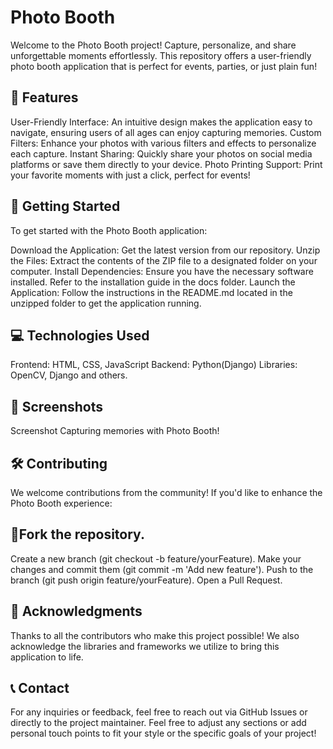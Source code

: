 # Photo Booth


Welcome to the Photo Booth project! Capture, personalize, and share unforgettable moments effortlessly. This repository offers a user-friendly photo booth application that is perfect for events, parties, or just plain fun!

## 🎨 Features
User-Friendly Interface: An intuitive design makes the application easy to navigate, ensuring users of all ages can enjoy capturing memories.
Custom Filters: Enhance your photos with various filters and effects to personalize each capture.
Instant Sharing: Quickly share your photos on social media platforms or save them directly to your device.
Photo Printing Support: Print your favorite moments with just a click, perfect for events!

## 🚀 Getting Started
To get started with the Photo Booth application:

Download the Application: Get the latest version from our repository.
Unzip the Files: Extract the contents of the ZIP file to a designated folder on your computer.
Install Dependencies: Ensure you have the necessary software installed. Refer to the installation guide in the docs folder.
Launch the Application: Follow the instructions in the README.md located in the unzipped folder to get the application running.

## 💻 Technologies Used
Frontend: HTML, CSS, JavaScript
Backend: Python(Django)
Libraries: OpenCV, Django and others.

## 📸 Screenshots
Screenshot Capturing memories with Photo Booth!

## 🛠️ Contributing
We welcome contributions from the community! If you'd like to enhance the Photo Booth experience:

## 🍴Fork the repository.
Create a new branch (git checkout -b feature/yourFeature).
Make your changes and commit them (git commit -m 'Add new feature').
Push to the branch (git push origin feature/yourFeature).
Open a Pull Request.

## 🤝 Acknowledgments
Thanks to all the contributors who make this project possible! We also acknowledge the libraries and frameworks we utilize to bring this application to life.

## 📞 Contact
For any inquiries or feedback, feel free to reach out via GitHub Issues or directly to the project maintainer.
Feel free to adjust any sections or add personal touch points to fit your style or the specific goals of your project!
